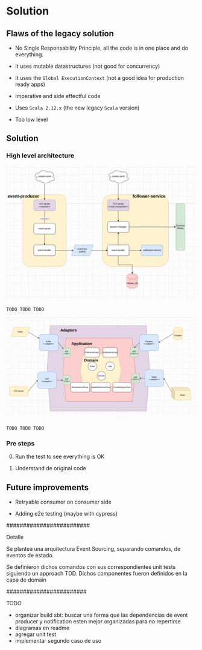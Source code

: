 # Solution

## Flaws of the legacy solution

- No Single Responsability Principle, all the code is in one place and do everything.

- It uses mutable datastructures (not good for concurrency)

- It uses the `Global ExecutionContext` (not a good idea for production ready apps)

- Imperative and side effectful code

- Uses `Scala 2.12.x` (the new legacy `Scala` version)

- Too low level

## Solution

### High level architecture

![Alt text](diagrams/architecture.png?raw=true "Architecture")

`TODO TODO TODO`

![Alt text](diagrams/follower-service.png?raw=true "Architecture")

`TODO TODO TODO`

### Pre steps

0. Run the test to see everything is OK

1. Understand de original code




## Future improvements

- Retryable consumer on consumer side

- Adding e2e testing (maybe with cypress)

#########################

Detalle

Se plantea una arquitectura Event Sourcing, separando comandos, de eventos de estado.

Se definieron dichos comandos con sus correspondientes unit tests siguiendo un approach TDD. Dichos componentes fueron definidos en la capa de domain

########################

TODO

- organizar build sbt: buscar una forma que las dependencias de event producer y notification esten mejor organizadas para no repertirse
- diagramas en readme
- agregar unit test
- implementar segundo caso de uso